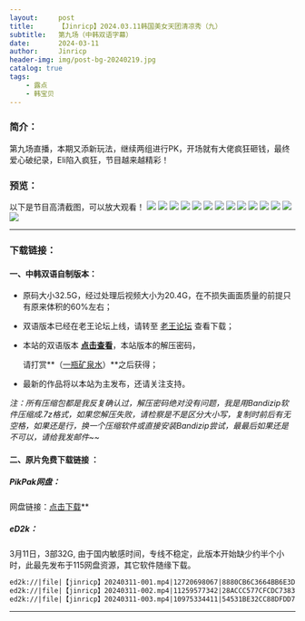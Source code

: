 ```yaml
---
layout:     post
title:      【Jinricp】2024.03.11韩国美女天团清凉秀（九）
subtitle:   第九场（中韩双语字幕）
date:       2024-03-11
author:     Jinricp
header-img: img/post-bg-20240219.jpg
catalog: true
tags:
    - 露点
    - 韩宝贝
---
```


### 简介：

第九场直播，本期又添新玩法，继续两组进行PK，开场就有大佬疯狂砸钱，最终爱心破纪录，Eli陷入疯狂，节目越来越精彩！

### 预览：

以下是节目高清截图，可以放大观看！
![](https://www.imgccc.com/2024/03/13/7a6f45c55d970.jpg)
![](https://www.imgccc.com/2024/03/13/2224f25b15e46.jpg)
![](https://www.imgccc.com/2024/03/13/8a2a76251d7c8.jpg)
![](https://www.imgccc.com/2024/03/13/9660b95509aaa.gif)
![](https://www.imgccc.com/2024/03/13/02da5a9c6e6c8.gif)
![](https://www.imgccc.com/2024/03/13/e29d69dbb763c.gif)
![](https://www.imgccc.com/2024/03/13/ce13058fcef73.gif)
![](https://www.imgccc.com/2024/03/13/b6ee42b2436c8.gif)
![](https://www.imgccc.com/2024/03/13/d7d5ef55b8a4e.gif)
![](https://www.imgccc.com/2024/03/13/c45353344daa2.gif)
![](https://www.imgccc.com/2024/03/13/62e2723b20c78.gif)
![](https://www.imgccc.com/2024/03/13/f441dd35cb74f.gif)
![](https://www.imgccc.com/2024/03/13/94bdf92bd4fc9.gif)
![](https://www.imgccc.com/2024/03/13/2812c5e1f7b94.gif)

-----

### 下载链接：

#### 一、中韩双语自制版本：

+ 原码大小32.5G，经过处理后视频大小为20.4G，在不损失画面质量的前提只有原来体积的60%左右；

+ 双语版本已经在老王论坛上线，请转至 [老王论坛](https://laowang.vip/forum.php?mod=viewthread&tid=1306733&extra=&page=1) 查看下载；

+ 本站的双语版本 **[点击查看](https://pan.baidu.com/s/1948t7oBhD4pT3dp7LZXF3A?pwd=ymsq)**，本站版本的解压密码，

  请打赏**（[一瓶矿泉水](https://a.yangfaka.com/details/898B12FA)）**之后获得；

+ 最新的作品将以本站为主发布，还请关注支持。

*注：所有压缩包都是我反复确认过，解压密码绝对没有问题，我是用Bandizip软件压缩成.7z格式，如果您解压失败，请检察是不是区分大小写，复制时前后有无空格，如果还是行，换一个压缩软件或直接安装Bandizip尝试，最最后如果还是不可以，请给我发邮件~~*




#### 二、原片免费下载链接 ：

##### PikPak网盘：
网盘链接：[点击下载](https://mypikpak.com/s/VNspxWF7ok4C6Git-JQ71_Eyo1)**

##### eD2k：
3月11日，3部32G, 由于国内敏感时间，专线不稳定，此版本开始缺少约半个小时，此最先发布于115网盘资源，其它软件随缘下载。

```txt
ed2k://|file|【jinricp】20240311-001.mp4|12720698067|8880CB6C3664BB6E3DB5FF441C44470F|/  
ed2k://|file|【jinricp】20240311-002.mp4|11259577342|28ACCC577CFCDC7383F33F1E6472AA2A|/  
ed2k://|file|【jinricp】20240311-003.mp4|10975334411|54531BE32CC88DFDD7FD013A9F3C8AF3|/
```

-----
